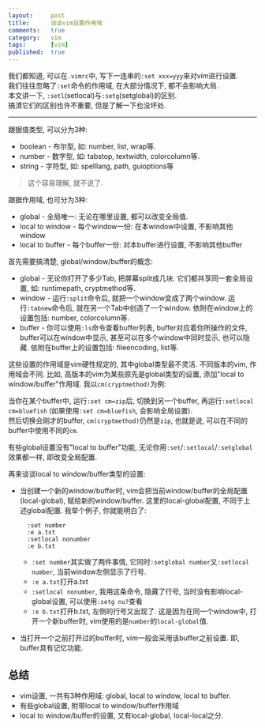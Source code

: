 ```yaml
---
layout:     post
title:      谈谈vim设置作用域
comments:   true
category:   vim
tags:       [vim]
published:  true
---
```


我们都知道, 可以在`.vimrc`中, 写下一连串的`:set xxx=yyy`来对vim进行设置.  
我们往往忽略了`:set`命令的作用域, 在大部分情况下, 都不会影响大局.  
本文讲一下, `:setl`(setlocal)与`:setg`(setglobal)的区别.  
搞清它们的区别也许不重要, 但是了解一下也没坏处.

----

跟据值类型, 可以分为3种:

- boolean - 布尔型, 如: number, list, wrap等.
- number - 数字型, 如: tabstop, textwidth, colorcolumn等.
- string - 字符型, 如: spelllang, path, guioptions等

> 这个容易理解, 就不说了.

跟据作用域, 也可分为3种:

- global - 全局唯一: 无论在哪里设置, 都可以改变全局值.
- local to window - 每个window一份: 在本window中设置, 不影响其他window
- local to buffer - 每个buffer一份: 对本buffer进行设置, 不影响其他buffer

首先需要搞清楚, global/window/buffer的概念:

- global - 无论你打开了多少Tab, 把屏幕split成几块.
  它们都共享同一套全局设置, 如: runtimepath, cryptmethod等.
- window - 运行`:split`命令后, 就把一个window变成了两个window.
  运行`:tabnew`命令后, 就在另一个Tab中创造了一个window.
  依附在window上的设置包括: number, colorcolumn等.
- buffer - 你可以使用`:ls`命令查看buffer列表, buffer对应着你所操作的文件, 
  buffer可以在window中显示, 甚至可以在多个window中同时显示, 也可以隐藏.
  依附在buffer上的设置包括: fileencoding, list等.

这些设置的作用域是vim硬性规定的, 其中global类型最不灵活.
不同版本的vim, 作用域会不同. 比如, 高版本的vim为某些原先是global类型的设置, 添加"local to window/buffer"作用域.
我以`cm(cryptmethod)`为例:

当你在某个buffer中, 运行`:set cm=zip`后, 切换到另一个buffer, 再运行`:setlocal cm=bluefish`
(如果使用`:set cm=bluefish`, 会影响全局设置).  
然后切换会刚才的buffer, `cm(cryptmethod)`仍然是`zip`, 也就是说, 可以在不同的buffer中使用不同的`cm`.

有些global设置没有"local to buffer"功能, 无论你用`:set`/`:setlocal`/`:setglobal`效果都一样, 即改变全局配置.

再来谈谈local to window/buffer类型的设置:

- 当创建一个新的window/buffer时, vim会把当前window/buffer的全局配置(local-global), 赋给新的window/buffer.
  这里的local-global配置, 不同于上述global配置. 我举个例子, 你就能明白了:

        :set number
        :e a.txt
        :setlocal nonumber
        :e b.txt

  * `:set number`其实做了两件事情, 它同时`:setglobal number`又`:setlocal number`, 当前window左侧显示了行号.  
  * `:e a.txt`打开a.txt
  * `:setlocal nonumber`, 我用这条命令, 隐藏了行号, 当时没有影响local-global设置, 可以使用`:setg nu?`查看
  * `:e b.txt`打开b.txt, 左侧的行号又出现了. 这是因为在同一个window中, 打开一个新buffer时, vim使用的是`number`的`local-global`值.
- 当打开一个之前打开过的buffer时, vim一般会采用该buffer之前设置. 即, buffer具有记忆功能.

总结
----
- vim设置, 一共有3种作用域: global, local to window, local to buffer.
- 有些global设置, 附带local to window/buffer作用域
- local to window/buffer的设置, 又有local-global, local-local之分.
